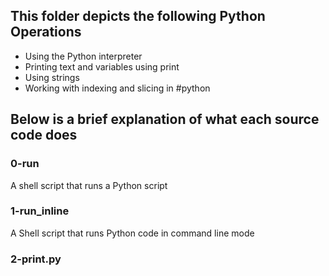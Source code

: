 ## This folder depicts the following Python Operations
- Using the Python interpreter
- Printing text and variables using print
- Using strings
- Working with indexing and slicing in #python

## Below is a brief explanation of what each source code does
### 0-run
A shell script that runs a Python script

### 1-run_inline
A Shell script that runs Python code in command line mode

### 2-print.py
